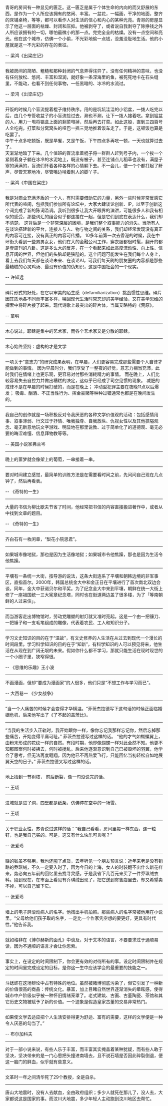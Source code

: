 青哥的房间有一种显见的匮乏。这一匮乏是属于个体生命的内向的而又舒展的东西，是作为一个人所应该拥有的悠闲、丰富。一盆花，一幅画，干净的地面，整齐的床铺桌椅，等等，都可以看作人对生活的信心和内心的某种光亮。青哥的房屋显示了他这一层面的枯燥、封闭和压抑。他被剥夺了，或者说自我剥夺了除挣钱之外人所应该拥有的一切，哪怕最微小的那一点。完完全全的枯燥。没有一点空间和亮光。他在这个城市，仿佛一个小偷，不光彩地偷一点钱，没羞没耻地生活。他的小屋就是这一不光彩的存在的表征。

-- 梁鸿《出梁庄记》
___
我被房间的简陋、粗糙和那种封闭的气息弄得诧异了。没有任何精神的意味，也没有任何放松、悠闲、丰富和湿润，就好象一条深海里的鱼，被死死地卡在石头缝里，不能动，也看不到任何事物，一任黑暗的、冰冷的水流过。

-- 梁鸿《出梁庄记》
___
开饭的时候几个盲流提着棍子维持秩序。用的是坑坑洼洼的小铝盆，一拨人吃完以后，由几个专管收盆子的小盲流捡过去，涮也不涮，让下一拨人接着吃。拿到铝盆的人，用力一甩将铝盒上面的剩菜甩掉，然后再去打菜。如此这般，直到三四百号人全吃完，打菜和分窝窝头的哑巴一摇三晃地推着饭车走了。于是，这顿饭也算是吃罢了。  
中午十点多吃顿饭，既是早餐，又是午饭，下午四点多再吃一顿，一天也就算过去了。  
天渐渐地暗了下来。几个值班的盲流拿着棍子将一群群人赶到号子内，一个挨一个紧侧着身子躺在冰冷的水泥地上，既没有被子，甚至连铺点儿稻草也没有，满屋子塞的满满的，盲流们怀着各种各样的心情躺下去。不一会儿，便一个个都打起了鼾声，尽管天寒地冷，尽管嘴边啃着别人的脚丫子。

-- 梁鸿《中国在梁庄》
___
我是对商业充满矛盾的一个人，有时需要借助它的力量，另外一些时候非常反感它所代表的喧闹，包括我们参加所有论坛中，大家大肆谈论创新、IP，以至于创新这个词变成了新的陈词滥调。我听到很多让我大开眼界的演讲，可能很多人和我有相似的感受，那些词汇的组合似乎都连接在一起，但是它们到底在表达什么，我们却不清楚。 这背后是一个非常深层的困境，是我们整个叙事能力的消失。当所有人在谈论搭建新的平台，连接人与人、物与物之间的关系，我们却经常发现没有真正的内容可连接，没有真正的内容可传播。 10多年前第一次去香港的时候，我在中环街头看到一些男男女女，他们在大的金融公司工作，穿衣服都很时髦，翻开的都是壹周刊的八卦。这是多么大的反差，在一个看起来如此高度流动性、向上性、信息开阔的世界，但他们的头脑却是狭隘的。这个问题可能发生在我们每个人身上，看上去我们每天都在谈论未来、在谈论AI，可我们每天刷的朋友圈的内容都是那些最糟糕的心灵鸡汤、最没有价值的伪知识，这是中国社会的一个现实。

-- 许知远
___
碎片形式的好处，在它以审美的陌生感（defamiliarization）挑战惯性思维。碎片因其质地各不同而丰富多样，唤回现代生活时常忘却的美学经验，又在美学思维的探索中将碎片接了起来。现代诗歌上最突出的碎片体，当属艾略特的《荒原》。

-- 童明
___
木心说过，耶稣是集中的艺术家，而各个艺术家又是分散的耶稣。
___
木心始终坚持：虚构的才是文学
___
一项关于“意志力”的研究成果表明，在早晨，人们更容易完成那些需要个人自律才能做到的事情。 因为早晨时分，我们享受了一整夜的好觉，意志力相当充沛，此时我们在情绪上也更乐观，更容易对付那些消耗精力的事情。 而在晚上，人们比较容易失去自控力并做出糟糕的决定，这似乎已经成了司空见惯的现象。 减肥的戒律不是在早晨的时候打破的，而是在晚上； 冲动型犯罪主要在夜晚11点以后爆发； 吸毒、酗酒、不正当性行为、挥金豪赌等种种过错通常也都是在晚间发生的。
___
我自己的创作就是一场积极反对令我厌恶的各种文学价值观的活动：包括感情用事、叙事薄弱、行文过于抒情、唯我独尊、自我放纵、仇视女性以及其他狭隘观念、毫无新意地玩文字游戏、明显地在那里说教、过于简单化了的道德观、毫无必要的晦涩难懂、信息拜物教等等。

-- 美国小说家弗兰岑
___
晚上的噩梦就会像架上的葡萄，一串接着一串。
___
要对时间建立感觉，最简单的训练方法是在需要看时间之前，先问问自己现在几点钟了，然后再看表。

-- 《奇特的一生》
___
大量的书信为柳比歇夫节省了时间，他经常把书信的内容直接搬进著作中，或者从中找到文章的题目。

-- 《奇特的一生》
___
齐白石有一枚闲章，“梨花小院思君”。
___
如果城市像地狱，那也是因为生活像地狱；如果城市令他焦躁，那也是因为生活令他焦躁。
___
平壤有一条统一大街，按导游的说法，这条大街连系了平壤和朝韩边境的非军事区，直指首尔。2000年，韩国总统金大中和金正日在平壤进行了首次南北双边会谈，同年，金大中获诺贝尔和平奖。为了纪念金大中来到平壤，朝鲜在统一大街上修了一座祖国统一三大宪章纪念塔，同时也在街道两边盖了很多楼，为了「等南朝鲜的人过来住」。
___
而当游客走出博物馆时，劳动党雕塑的射灯就又准时亮起。这是一个由一把镰刀、一把锤子和一支毛笔组成的雕像，代表着农民、工人和知识分子。
___
学习文史知识的目的在于“温故”，有文史修养的人生活在从过去到现代一个漫长的时间段里。学习科学知识的目的在于“知新”，有科学知识的人可以预见将来，他生活在从现在到广阔无垠的未来。假如你什么都不学习，那就只能生活在现时现世的一个小圈子里，狭窄得很。

-- 《思维的乐趣》王小波
___
不画漫画，但却“要成为漫画家”的人很多，他们只是“不想工作与学习而已”。

-- 大西巷一 《少女战争》
___
“当一个人痛苦的时候才会变得才华横溢。“菲茨杰拉德写下这句话的时候正面临婚姻危机，后来他写出了《了不起的盖茨比》。
___
“当我的生活步入正轨时，我开始跟你一样，像你忘记我那样忘记你，然后忘掉那些痛苦，开始变得平庸可耻。” 菲茨杰拉德写过这样的话。 “他的才气如蝴蝶翼上，由粉末形成的花纹一样的自然。有段时期，他却像蝴蝶一样对此全然不知。他更不知那图案何时被拂去，何时被搅乱。后来他逐渐意识到自己已被毁坏的羽翼，他学会了思考，但无法再度翱翔。因为他已不再热爱飞行，只能回忆当初轻松自如地展翼天空的日子。” 菲茨杰拉德又写过这样的话。
___
地上捡到一节树枝， 前后断裂，像一句没说完的话。

-- 王顷
___
进城就是进了洞，四壁都是纸条，仿佛停在空中的一场雪。

-- 王顷
___
关于职业女性，苏青说过这样的话：“我自己看看，房间里每一样东西，连一粒钉，也是我自己买的。可是，这又有什么快乐可言呢？”

-- 张爱玲
___
赚的钱虽不够用，我也还囤了点货，去年听见一个朋友预言说：近年来老是没有销路的乔琪绒，不久一定要入时了，因为今日的上海，女人的时装翻不出什么新花样来，势必向五年前的回忆里去找寻灵感。于是我省下几百元来买了一件乔琪绒衣料。囤到现在，在市面上看见有乔琪绒出现了，把它送到寄售店里去，却又希望卖不掉，可以自己留下它。

-- 张爱玲
___
墙上的电子屏滚动病人的名字。他掏出手机拍照。那些病人的名字常被他用在小说里。“父母给他们孩子取的名字，一定比一个作家凭空想的要更好，更具有时代性。”他告诉我。
___
就如格非在《博尔赫斯的面孔》中谈及，对于文本的语言，不要要求过于通顺易读，因为不通顺的语言才会让你思索。
___
事实上，在设定的时间限制下，你会更有效的对待所有的事。设定时间限制并在规定的时间里完成设定的目标，是你这一生中应该学会的最重要的技能之一。
___
斗蟋蟀在这场辩论中占有特殊的地位。虽然被赌博彻底污染了，但它引发了一种新的价值很高的商品：传统文化。暴富，加上目睹自然世界逐渐消失的晕眩感，使得城市中产阶级似乎被一种怀旧情绪笼罩了。老式建筑、古画、古董陶瓷、茶馆和其它历史文物被赋予了新的价值。一个迹象是假造皇家古董的交易非常热门。
___
如果使文学去适应把个人生活安排得更为舒适、富有的需要，这样的文学便是一种令人厌恶的勾当了。” 

-- 布尔加科夫
___
对于一部小说来说，有些人乐于丰富，而丰富其实掩盖着某种犹疑，而有些人敢于坚决，坚决带来的是一门心思把头撞进南墙去，且不说石墙是否因此碎裂倒退，便这一脑门的鲜血，似乎就有些意义。
___
文革时一年之间清华死了29个教授，全是自杀。
___
唐山大地震时，没有人去献血，全由政府组织；多少人就死在那儿了，没人去，大家都说这是国家的事。而汶川大地震，多少年轻人主动跑到汶川地区去帮忙。
